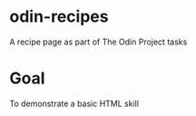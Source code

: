 # odin-recipes
A recipe page as part of The Odin Project tasks

# Goal
To demonstrate a basic HTML skill
